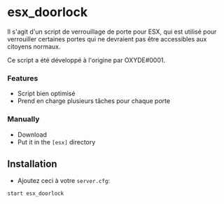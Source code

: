 # esx_doorlock
Il s'agit d'un script de verrouillage de porte pour ESX, qui est utilisé pour verrouiller certaines portes qui ne devraient pas être accessibles aux citoyens normaux.

Ce script a été développé à l'origine par OXYDE#0001.

### Features
- Script bien optimisé
- Prend en charge plusieurs tâches pour chaque porte


### Manually
- Download 
- Put it in the `[esx]` directory

## Installation
- Ajoutez ceci à votre `server.cfg`:

```
start esx_doorlock
```


